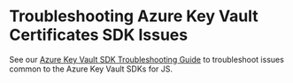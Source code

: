 # Troubleshooting Azure Key Vault Certificates SDK Issues

See our [Azure Key Vault SDK Troubleshooting Guide](https://github.com/Azure/azure-sdk-for-js/blob/main/sdk/keyvault/TROUBLESHOOTING.md) to troubleshoot issues common to the Azure Key Vault SDKs for JS.
